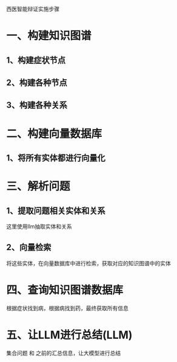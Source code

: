 西医智能辩证实施步骤 

# 一、构建知识图谱

## 1、构建症状节点

## 2、构建各种节点

## 3、构建各种关系

# 二、构建向量数据库
## 1、将所有实体都进行向量化

# 三、解析问题
## 1、提取问题相关实体和关系
这里使用llm抽取实体和关系

## 2、向量检索
将这些实体，在向量数据库中进行检索，获取对应的知识图谱中的实体

# 四、查询知识图谱数据库
根据症状找到病，根据病找到药，最终获取所有信息

# 五、让LLM进行总结(LLM)
集合问题 和 之前的汇总信息，让大模型进行总结



